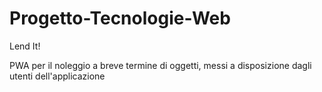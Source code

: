 # Progetto-Tecnologie-Web
Lend It! 

 PWA per il noleggio a breve termine di oggetti, messi a disposizione dagli utenti dell'applicazione
